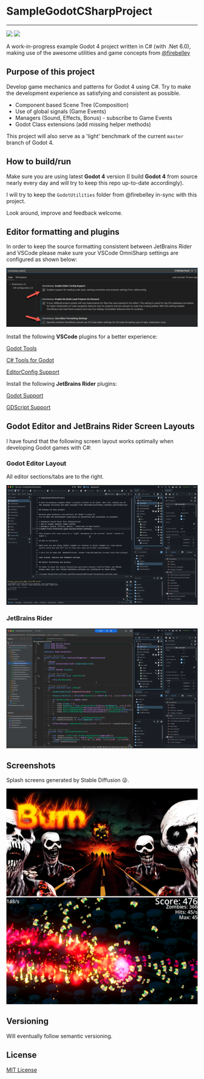 # SampleGodotCSharpProject

---

![](https://badgen.net/badge/Godot%20Compatible/4.0RC5%2B/cyan) ![](https://badgen.net/badge/license/MIT/blue)

A work-in-progress example Godot 4 project written in C# (with .Net 6.0), making use of the awesome utilities and game concepts from [@firebelley](https://github.com/firebelley)

## Purpose of this project

Develop game mechanics and patterns for Godot 4 using C#.
Try to make the development experience as satisfying and consistent as possible.

* Component based Scene Tree (Composition)
* Use of global signals (Game Events)
* Managers (Sound, Effects, Bonus) - subscribe to Game Events
* Godot Class extensions (add missing helper methods)

This project will also serve as a 'light' benchmark of the current `master` branch of Godot 4.

## How to build/run

Make sure you are using latest **Godot 4** version (I build **Godot 4** from source nearly every day and will try to keep this repo up-to-date accordingly).

I will try to keep the `GodotUtilities` folder from @firebelley in-sync with this project.

Look around, improve and feedback welcome.

## Editor formatting and plugins

In order to keep the source formatting consistent between JetBrains Rider and VSCode please make sure your VSCode OmniSharp settings are configured as shown below:

![vscode-formatting-settings.png](Screenshots%2Fvscode-formatting-settings.png)


Install the following **VSCode** plugins for a better experience:

[Godot Tools](https://marketplace.visualstudio.com/items?itemName=geequlim.godot-tools)

[C# Tools for Godot](https://marketplace.visualstudio.com/items?itemName=neikeq.godot-csharp-vscode)

[EditorConfig Support](https://marketplace.visualstudio.com/items?itemName=EditorConfig.EditorConfig)


Install the following **JetBrains Rider** plugins:

[Godot Support](https://plugins.jetbrains.com/plugin/13882-godot-support)

[GDScript Support](https://plugins.jetbrains.com/plugin/13107-gdscript)

## Godot Editor and JetBrains Rider Screen Layouts

I have found that the following screen layout works optimally when developing Godot games with C#:

### Godot Editor Layout

All editor sections/tabs are to the right.

![godot-editor-layout.png](Screenshots%2Fgodot-editor-layout.png)

### JetBrains Rider

![jetbrains-rider-layout.png](Screenshots%2Fjetbrains-rider-layout.png)


## Screenshots

Splash screens generated by Stable Diffusion 😜.

![Splash Screen](Game%2FAssets%2Ffireball-logo-8.png)
![Game Screenshot](Screenshots%2Fgame-screenshot.png)

## Versioning

Will eventually follow semantic versioning.

## License

[MIT License](LICENSE)
